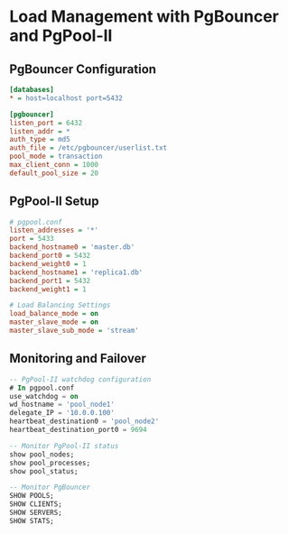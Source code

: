 # Load Management with PgBouncer and PgPool-II

## PgBouncer Configuration

```ini
[databases]
* = host=localhost port=5432

[pgbouncer]
listen_port = 6432
listen_addr = *
auth_type = md5
auth_file = /etc/pgbouncer/userlist.txt
pool_mode = transaction
max_client_conn = 1000
default_pool_size = 20
```

## PgPool-II Setup

```ini
# pgpool.conf
listen_addresses = '*'
port = 5433
backend_hostname0 = 'master.db'
backend_port0 = 5432
backend_weight0 = 1
backend_hostname1 = 'replica1.db'
backend_port1 = 5432
backend_weight1 = 1

# Load Balancing Settings
load_balance_mode = on
master_slave_mode = on
master_slave_sub_mode = 'stream'
```

## Monitoring and Failover
```sql
-- PgPool-II watchdog configuration
# In pgpool.conf
use_watchdog = on
wd_hostname = 'pool_node1'
delegate_IP = '10.0.0.100'
heartbeat_destination0 = 'pool_node2'
heartbeat_destination_port0 = 9694

-- Monitor PgPool-II status
show pool_nodes;
show pool_processes;
show pool_status;

-- Monitor PgBouncer
SHOW POOLS;
SHOW CLIENTS;
SHOW SERVERS;
SHOW STATS;
```
